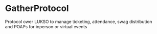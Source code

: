 # GatherProtocol
Protocol ower LUKSO to manage ticketing, attendance, swag distribution and POAPs for inperson or virtual events
